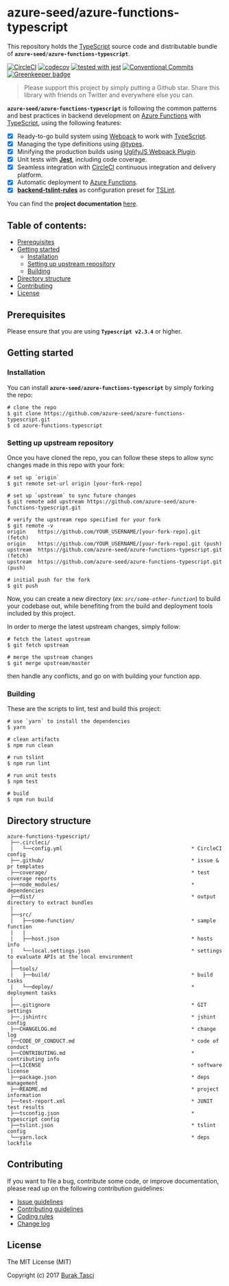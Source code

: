 # azure-seed/azure-functions-typescript
This repository holds the [TypeScript] source code and distributable bundle of **`azure-seed/azure-functions-typescript`**.

[![CircleCI](https://circleci.com/gh/azure-seed/azure-functions-typescript.svg?style=shield)](https://circleci.com/gh/azure-seed/azure-functions-typescript)
[![codecov](https://codecov.io/gh/azure-seed/azure-functions-typescript/branch/master/graph/badge.svg)](https://codecov.io/gh/azure-seed/azure-functions-typescript)
[![tested with jest](https://img.shields.io/badge/tested_with-jest-99424f.svg)](https://github.com/facebook/jest)
[![Conventional Commits](https://img.shields.io/badge/Conventional%20Commits-1.0.0-yellow.svg)](https://conventionalcommits.org)
[![Greenkeeper badge](https://badges.greenkeeper.io/azure-seed/azure-functions-typescript.svg)](https://greenkeeper.io/)

> Please support this project by simply putting a Github star. Share this library with friends on Twitter and everywhere else you can.

**`azure-seed/azure-functions-typescript`** is following the common patterns and best practices in backend development on
[Azure Functions] with [TypeScript], using the following features:

- [x] Ready-to-go build system using [Webpack] to work with [TypeScript].
- [x] Managing the type definitions using [@types].
- [x] Minifying the production builds using [UglifyJS Webpack Plugin].
- [x] Unit tests with **[Jest]**, including code coverage.
- [x] Seamless integration with [CircleCI] continuous integration and delivery platform.
- [x] Automatic deployment to [Azure Functions].
- [x] **[backend-tslint-rules]** as configuration preset for [TSLint].

You can find the **project documentation** [here](https://medium.com/burak-tasci).

## Table of contents:
- [Prerequisites](#prerequisites)
- [Getting started](#getting-started)
  - [Installation](#installation)
  - [Setting up upstream repository](#setting-up-upstream-repository)
  - [Building](#building)
- [Directory structure](#directory-structure)
- [Contributing](#contributing)
- [License](#license)

## <a name="prerequisites"></a> Prerequisites
Please ensure that you are using **`Typescript v2.3.4`** or higher.

## <a name="getting-started"> Getting started
### <a name="installation"> Installation
You can install **`azure-seed/azure-functions-typescript`** by simply forking the repo:
```
# clone the repo
$ git clone https://github.com/azure-seed/azure-functions-typescript.git
$ cd azure-functions-typescript
```

### <a name="setting-up-upstream-repository"> Setting up upstream repository
Once you have cloned the repo, you can follow these steps to allow sync changes made in this repo with your fork:
```
# set up `origin`
$ git remote set-url origin [your-fork-repo]

# set up `upstream` to sync future changes
$ git remote add upstream https://github.com/azure-seed/azure-functions-typescript.git

# verify the upstream repo specified for your fork
$ git remote -v
origin    https://github.com/YOUR_USERNAME/[your-fork-repo].git (fetch)
origin    https://github.com/YOUR_USERNAME/[your-fork-repo].git (push)
upstream  https://github.com/azure-seed/azure-functions-typescript.git (fetch)
upstream  https://github.com/azure-seed/azure-functions-typescript.git (push)

# initial push for the fork
$ git push
```

Now, you can create a new directory (*ex: `src/some-other-function`*) to build your codebase out, while benefiting from
the build and deployment tools included by this project.

In order to merge the latest upstream changes, simply follow:
```
# fetch the latest upstream
$ git fetch upstream

# merge the upstream changes
$ git merge upstream/master
```
then handle any conflicts, and go on with building your function app.

### <a name="building"> Building
These are the scripts to lint, test and build this project:
```
# use `yarn` to install the dependencies
$ yarn

# clean artifacts
$ npm run clean

# run tslint
$ npm run lint

# run unit tests
$ npm test

# build
$ npm run build
```

## <a name="directory-structure"></a> Directory structure
```
azure-functions-typescript/
 ├──.circleci/
 |   └──config.yml                                          * CircleCI config
 ├──.github/                                                * issue & pr templates
 ├──coverage/                                               * test coverage reports
 ├──node_modules/                                           * dependencies
 ├──dist/                                                   * output directory to extract bundles
 |
 ├──src/
 |   ├──some-function/                                      * sample function
 |   | 
 |   ├──host.json                                           * hosts info
 |   └──local.settings.json                                 * settings to evaluate APIs at the local environment
 |
 ├──tools/
 |   ├──build/                                              * build tasks
 |   └──deploy/                                             * deployment tasks
 |
 ├──.gitignore                                              * GIT settings
 ├──.jshintrc                                               * jshint config
 ├──CHANGELOG.md                                            * change log
 ├──CODE_OF_CONDUCT.md                                      * code of conduct
 ├──CONTRIBUTING.md                                         * contributing info
 ├──LICENSE                                                 * software license
 ├──package.json                                            * deps management
 ├──README.md                                               * project information
 ├──test-report.xml                                         * JUNIT test results
 ├──tsconfig.json                                           * typescript config
 ├──tslint.json                                             * tslint config
 └──yarn.lock                                               * deps lockfile
```

## <a name="contributing"></a> Contributing
If you want to file a bug, contribute some code, or improve documentation, please read up on the following contribution guidelines:
- [Issue guidelines](CONTRIBUTING.md#submit)
- [Contributing guidelines](CONTRIBUTING.md)
- [Coding rules](CONTRIBUTING.md#rules)
- [Change log](CHANGELOG.md)

## <a name="license"></a> License
The MIT License (MIT)

Copyright (c) 2017 [Burak Tasci]

[TypeScript]: http://www.typescriptlang.org
[Webpack]: http://webpack.github.io
[@types]: https://www.npmjs.com/~types
[UglifyJS Webpack Plugin]: https://github.com/webpack-contrib/uglifyjs-webpack-plugin
[Jest]: https://facebook.github.io/jest
[CircleCI]: https://circleci.com
[Azure Functions]: https://azure.microsoft.com/en-us/services/functions
[backend-tslint-rules]: https://github.com/fulls1z3/backend-tslint-rules
[TSLint]: https://github.com/palantir/tslint 
[Burak Tasci]: https://github.com/fulls1z3
